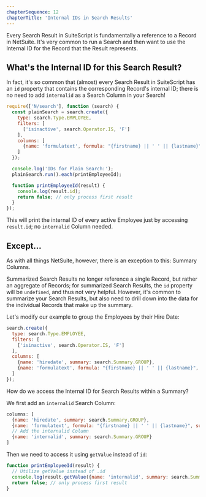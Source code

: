 ```yaml
---
chapterSequence: 12
chapterTitle: 'Internal IDs in Search Results'
---
```


Every Search Result in SuiteScript is fundamentally a reference to a Record in NetSuite. It's very common
to run a Search and then want to use the Internal ID for the Record that the Result represents.

## What's the Internal ID for this Search Result?

In fact, it's so common that (almost) every Search Result in SuiteScript has an `id` property that contains the 
corresponding Record's internal ID; there is no need to add `internalid` as a Search Column in your Search!

```javascript
require(['N/search'], function (search) {
  const plainSearch = search.create({
    type: search.Type.EMPLOYEE,
    filters: [
      ['isinactive', search.Operator.IS, 'F']
    ],
    columns: [
      {name: 'formulatext', formula: "{firstname} || ' ' || {lastname}"}
    ]
  });

  console.log('IDs for Plain Search:');
  plainSearch.run().each(printEmployeeId);

  function printEmployeeId(result) {
    console.log(result.id);
    return false; // only process first result
  }
});
```

This will print the internal ID of every active Employee just by accessing `result.id`; no `internalid` Column needed.

## Except...

As with all things NetSuite, however, there is an exception to this: Summary Columns.

Summarized Search Results no longer reference a single Record, but rather an aggregate of Records; for summarized 
Search Results, the `id` property will be `undefined`, and thus not very helpful. However, it's common to summarize 
your Search Results, but also need to drill down into the data for the individual Records that make up the summary.

Let's modify our example to group the Employees by their Hire Date:

```javascript
search.create({
  type: search.Type.EMPLOYEE,
  filters: [
    ['isinactive', search.Operator.IS, 'F']
  ],
  columns: [
    {name: 'hiredate', summary: search.Summary.GROUP},
    {name: 'formulatext', formula: "{firstname} || ' ' || {lastname}", summary: search.Summary.GROUP}
  ]
});
```

How do we access the Internal ID for Search Results within a Summary?

We first add an `internalid` Search Column:

```javascript
columns: [
  {name: 'hiredate', summary: search.Summary.GROUP},
  {name: 'formulatext', formula: "{firstname} || ' ' || {lastname}", summary: search.Summary.GROUP},
  // Add the internalid Column
  {name: 'internalid', summary: search.Summary.GROUP}
]
```

Then we need to access it using `getValue` instead of `id`:

```javascript
function printEmployeeId(result) {
  // Utilize getValue instead of .id
  console.log(result.getValue({name: 'internalid', summary: search.Summary.GROUP}));
  return false; // only process first result
}
```
